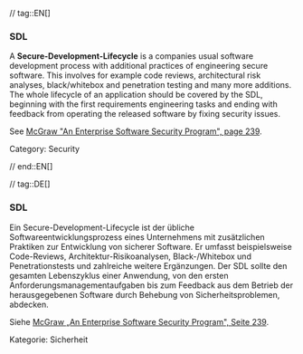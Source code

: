 // tag::EN[]
### SDL

A **Secure-Development-Lifecycle** is a companies usual software
development process with additional practices of engineering secure software.
This involves for example code reviews, architectural risk analyses, black/whitebox and
penetration testing and many more additions.
The whole lifecycle of an application should be covered by the SDL, beginning
with the first requirements engineering tasks and ending with feedback from
operating the released software by fixing security issues.

See [McGraw "An Enterprise Software Security Program", page 239](#ref-mcgraw-2006).

Category: Security


// end::EN[]

// tag::DE[]
### SDL

Ein Secure-Development-Lifecycle ist der übliche
Softwareentwicklungsprozess eines Unternehmens mit zusätzlichen
Praktiken zur Entwicklung von sicherer Software. Er umfasst
beispielsweise Code-Reviews, Architektur-Risikoanalysen,
Black-/Whitebox und Penetrationstests und zahlreiche weitere
Ergänzungen. Der SDL sollte den gesamten Lebenszyklus einer Anwendung,
von den ersten Anforderungsmanagementaufgaben bis zum Feedback aus dem
Betrieb der herausgegebenen Software durch Behebung von
Sicherheitsproblemen, abdecken.

Siehe [McGraw „An Enterprise Software Security Program", Seite 239](#ref-mcgraw-2006).

Kategorie: Sicherheit

